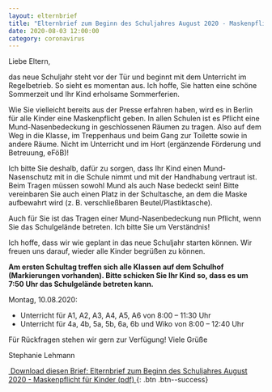 ```yaml
---
layout: elternbrief
title: "Elternbrief zum Beginn des Schuljahres August 2020 - Maskenpflicht für Kinder"
date: 2020-08-03 12:00:00
category: coronavirus
---
```


Liebe Eltern,

das neue Schuljahr steht vor der Tür und beginnt mit dem Unterricht im Regelbetrieb. So sieht es
momentan aus. Ich hoffe, Sie hatten eine schöne Sommerzeit und Ihr Kind erholsame Sommerferien.

Wie Sie vielleicht bereits aus der Presse erfahren haben, wird es in Berlin für alle Kinder eine
Maskenpflicht geben. In allen Schulen ist es Pflicht eine Mund-Nasenbedeckung in geschlossenen
Räumen zu tragen. Also auf dem Weg in die Klasse, im Treppenhaus und beim Gang zur Toilette sowie
in andere Räume. Nicht im Unterricht und im Hort (ergänzende Förderung und Betreuung, eFöB)!

Ich bitte Sie deshalb, dafür zu sorgen, dass Ihr Kind einen Mund-Nasenschutz mit in die Schule nimmt
und mit der Handhabung vertraut ist. Beim Tragen müssen sowohl Mund als auch Nase bedeckt sein!
Bitte vereinbaren Sie auch einen Platz in der Schultasche, an dem die Maske aufbewahrt wird (z. B.
verschließbaren Beutel/Plastiktasche).

Auch für Sie ist das Tragen einer Mund-Nasenbedeckung nun Pflicht, wenn Sie das
Schulgelände betreten. Ich bitte Sie um Verständnis!

Ich hoffe, dass wir wie geplant in das neue Schuljahr starten können. Wir freuen uns darauf, wieder alle
Kinder begrüßen zu können.

**Am ersten Schultag treffen sich alle Klassen auf dem Schulhof (Markierungen vorhanden). Bitte
schicken Sie Ihr Kind so, dass es um 7:50 Uhr das Schulgelände betreten kann.**

Montag, 10.08.2020:

* Unterricht für A1, A2, A3, A4, A5, A6 von 8:00 – 11:30 Uhr
* Unterricht für 4a, 4b, 5a, 5b, 6a, 6b und Wiko von 8:00 – 12:40 Uhr

Für Rückfragen stehen wir gern zur Verfügung!
Viele Grüße

Stephanie Lehmann

[<i class="fa fa-download">&nbsp;</i>Download diesen Brief: Elternbrief zum Beginn des Schuljahres August 2020 - Maskenpflicht für Kinder (pdf) ](/assets/files/corona/Elternbrief_zum_Beginn_des_Schuljahres_August_2020_-_Maskenpflicht_fuer_Kinder.pdf){: .btn .btn--success}
